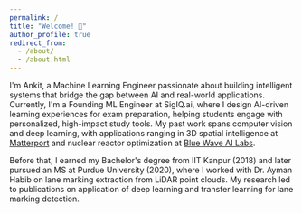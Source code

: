 ```yaml
---
permalink: /
title: "Welcome! 👋"
author_profile: true
redirect_from: 
  - /about/
  - /about.html
---
```


I'm Ankit, a Machine Learning Engineer passionate about building intelligent systems that bridge the gap between AI and real-world applications. Currently, I'm a Founding ML Engineer at SigIQ.ai, where I design AI-driven learning experiences for exam preparation, helping students engage with personalized, high-impact study tools. My past work spans computer vision and deep learning, with applications ranging in 3D spatial intelligence at [Matterport](https://matterport.com) and nuclear reactor optimization at [Blue Wave AI Labs](https://bluewaveailabs.com).

Before that, I earned my Bachelor's degree from IIT Kanpur (2018) and later pursued an MS at Purdue University (2020), where I worked with Dr. Ayman Habib on lane marking extraction from LiDAR point clouds. My research led to publications on application of deep learning and transfer learning for lane marking detection.











